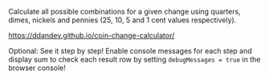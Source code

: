 Calculate all possible combinations for a given change using quarters, dimes, nickels and pennies (25, 10, 5 and 1 cent values respectively).

https://ddandev.github.io/coin-change-calculator/

Optional:
See it step by step! Enable console messages for each step and display sum to check each result row by setting ```debugMessages = true``` in the browser console!
